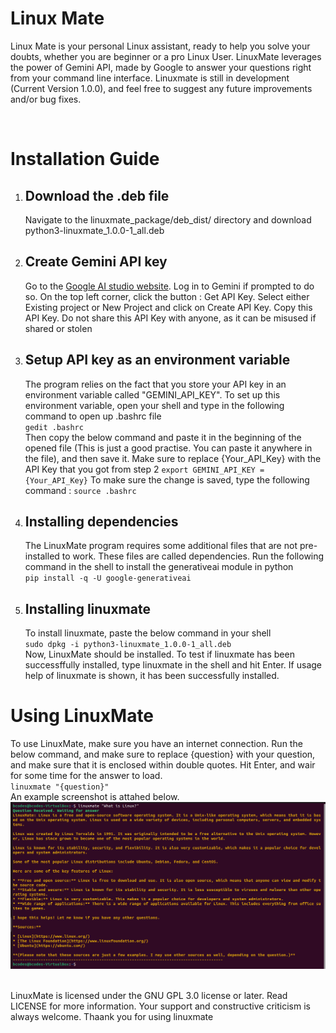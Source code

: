 <h1>Linux Mate</h1>
<p>
Linux Mate is your personal Linux assistant, ready to help you solve your doubts, whether you are beginner or a pro Linux User. LinuxMate leverages the power of Gemini API, made by Google to answer your questions right from your command line interface. Linuxmate is still in development (Current Version 1.0.0), and feel free to suggest any future improvements and/or bug fixes.
</p>
<br>
<h1>Installation Guide</h1>
<ol>
      <li>
            <h2>Download the .deb file</h2>
            <p>Navigate to the linuxmate_package/deb_dist/ directory and download python3-linuxmate_1.0.0-1_all.deb<p>
      </li>
      <li>
            <h2>Create Gemini API key</h2>
            <p>Go to the <a href="https://aistudio.google.com">Google AI studio website</a>. Log in to Gemini if prompted to do so. On the top left corner, click the button : Get API Key. Select either Existing project or New Project and click on Create API Key. Copy this API Key. <span style='bold'>Do not share this API Key with anyone, as it can be misused if shared or stolen </span></p>
      </li>
      <li>
            <h2>Setup API key as an environment variable</h2>
            <p>The program relies on the fact that you store your API key in an environment variable called "GEMINI_API_KEY". To set up this environment variable, open your shell and type in the following command to open up .bashrc file<br>
            <code>gedit .bashrc</code><br>
            Then copy the below command and paste it in the beginning of the opened file (This is just a good practise. You can paste it anywhere in the file), and then save it. Make sure to replace {Your_API_Key} with the API Key that you got from step 2
            <code>export GEMINI_API_KEY = {Your_API_Key}</code>
            To make sure the change is saved, type the following command : <code>source .bashrc</code><br>
      </li>
      <li>
            <h2>Installing dependencies</h2>
            <p>The LinuxMate program requires some additional files that are not pre-installed to work. These files are called dependencies. Run the following command in the shell to install the generativeai module in python<br>
            <code>pip install -q -U google-generativeai</code><br>
      </li>
      <li>
            <h2>Installing linuxmate</h2>
            <p>To install linuxmate, paste the below command in your shell<br>
            <code>sudo dpkg -i python3-linuxmate_1.0.0-1_all.deb</code><br>
            Now, LinuxMate should be installed. To test if linuxmate has been successffully installed, type linuxmate in the shell and hit Enter. If usage help of linuxmate is shown, it has been successfully installed.
      </li>
</ol>
<h1>Using LinuxMate</h1>
<p>To use LinuxMate, make sure you have an internet connection. Run the below command, and make sure to replace {question} with your question, and make sure that it is enclosed within double quotes. Hit Enter, and wair for some time for the answer to load.<br>
<code>linuxmate "{question}"</code><br>
An example screenshot is attahed below.<br><img src="linuxmateDemo.png" alt="Linux Mate demo img"><br><br></p>
<p>LinuxMate is licensed under the GNU GPL 3.0 license or later. Read LICENSE for more information. Your support and constructive criticism is always welcome. Thaank you for using linuxmate</p>
